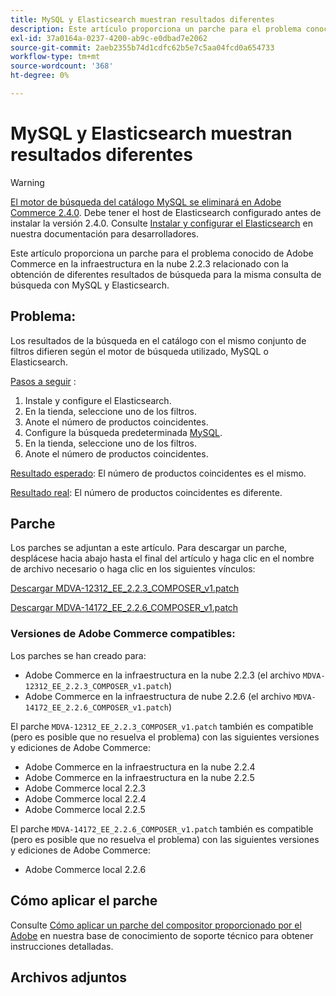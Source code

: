 ```yaml
---
title: MySQL y Elasticsearch muestran resultados diferentes
description: Este artículo proporciona un parche para el problema conocido de Adobe Commerce en la infraestructura en la nube 2.2.3 relacionado con la obtención de diferentes resultados de búsqueda para la misma consulta de búsqueda con MySQL y Elasticsearch.
exl-id: 37a0164a-0237-4200-ab9c-e0dbad7e2062
source-git-commit: 2aeb2355b74d1cdfc62b5e7c5aa04fcd0a654733
workflow-type: tm+mt
source-wordcount: '368'
ht-degree: 0%

---
```


# MySQL y Elasticsearch muestran resultados diferentes

>[!WARNING]
>
> [El motor de búsqueda del catálogo MySQL se eliminará en Adobe Commerce 2.4.0](/help/announcements/adobe-commerce-announcements/mysql-catalog-search-engine-will-be-removed-in-magento-2-4-0.md). Debe tener el host de Elasticsearch configurado antes de instalar la versión 2.4.0. Consulte [Instalar y configurar el Elasticsearch](https://experienceleague.adobe.com/es/docs/commerce-operations/configuration-guide/search/overview-search) en nuestra documentación para desarrolladores.

Este artículo proporciona un parche para el problema conocido de Adobe Commerce en la infraestructura en la nube 2.2.3 relacionado con la obtención de diferentes resultados de búsqueda para la misma consulta de búsqueda con MySQL y Elasticsearch.

## Problema:

Los resultados de la búsqueda en el catálogo con el mismo conjunto de filtros difieren según el motor de búsqueda utilizado, MySQL o Elasticsearch.

<u>Pasos a seguir</u> :

1. Instale y configure el Elasticsearch.
1. En la tienda, seleccione uno de los filtros.
1. Anote el número de productos coincidentes.
1. Configure la búsqueda predeterminada [MySQL](/help/announcements/adobe-commerce-announcements/mysql-catalog-search-engine-will-be-removed-in-magento-2-4-0.md).
1. En la tienda, seleccione uno de los filtros.
1. Anote el número de productos coincidentes.

<u>Resultado esperado</u>:
El número de productos coincidentes es el mismo.

<u>Resultado real</u>:
El número de productos coincidentes es diferente.

## Parche

Los parches se adjuntan a este artículo. Para descargar un parche, desplácese hacia abajo hasta el final del artículo y haga clic en el nombre de archivo necesario o haga clic en los siguientes vínculos:

[Descargar MDVA-12312\_EE\_2.2.3\_COMPOSER\_v1.patch](assets/MDVA-12312_EE_2.2.3_COMPOSER_v1.patch.zip)

[Descargar MDVA-14172\_EE\_2.2.6\_COMPOSER\_v1.patch](assets/MDVA-14172_EE_2.2.6_COMPOSER_v1.patch.zip)

### Versiones de Adobe Commerce compatibles:

Los parches se han creado para:

* Adobe Commerce en la infraestructura en la nube 2.2.3 (el archivo `MDVA-12312_EE_2.2.3_COMPOSER_v1.patch`)
* Adobe Commerce en la infraestructura de nube 2.2.6 (el archivo `MDVA-14172_EE_2.2.6_COMPOSER_v1.patch`)

El parche `MDVA-12312_EE_2.2.3_COMPOSER_v1.patch` también es compatible (pero es posible que no resuelva el problema) con las siguientes versiones y ediciones de Adobe Commerce:

* Adobe Commerce en la infraestructura en la nube 2.2.4
* Adobe Commerce en la infraestructura en la nube 2.2.5
* Adobe Commerce local 2.2.3
* Adobe Commerce local 2.2.4
* Adobe Commerce local 2.2.5

El parche `MDVA-14172_EE_2.2.6_COMPOSER_v1.patch` también es compatible (pero es posible que no resuelva el problema) con las siguientes versiones y ediciones de Adobe Commerce:

* Adobe Commerce local 2.2.6

## Cómo aplicar el parche

Consulte [Cómo aplicar un parche del compositor proporcionado por el Adobe](/help/how-to/general/how-to-apply-a-composer-patch-provided-by-magento.md) en nuestra base de conocimiento de soporte técnico para obtener instrucciones detalladas.

## Archivos adjuntos
